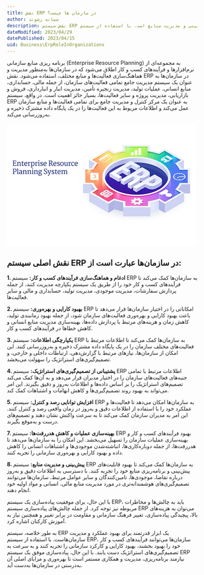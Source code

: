 ```yaml
---
title: نقش ERP در سازمان ها چیست؟
author: سمانه رشوند  
description: نقش سیستم ERP در سازمان‌ها شامل بهبود کارایی و کارکرد، کاهش هدررفت‌ها، بهبود فرآیندهای کسب و کار، بهبود تصمیم‌گیری‌های استراتژیک، افزایش هماهنگی و همکاری سازمانی، پیش‌بینی و مدیریت منابع است. با استفاده از سیستم ERP مناسب و بهینه، سازمان‌ها می‌توانند عملکرد خود را بهبود بخشند.
dateModified: 2023/04/29
datePublished: 2023/04/15
uid: Business\ErpRoleInOrganizations
---
```

برنامه ریزی منابع سازمانی (Enterprise Resource Planning) به مجموعه‌ای از نرم‌افزارها و فرآیندهای کسب و کار اطلاق می‌شود که در سازمان‌ها به‌منظور مدیریت و هماهنگ‌سازی فعالیت‌ها و منابع مختلف، استفاده می‌شود. نقش ERP در سازمان‌ها به عنوان یک سیستم مدیریت جامع تمامی فعالیت‌های سازمان، از جمله مالی، حسابداری، منابع انسانی، عملیات تولید، مدیریت زنجیره تأمین، مدیریت انبار و انبارداری، فروش و بازاریابی، مدیریت پروژه و سایر فعالیت‌ها، بسیار حائز اهمیت است. در واقع، سیستم ERP به عنوان یک مرکز کنترل و مدیریت جامع برای تمامی فعالیت‌ها و منابع سازمان عمل می‌کند و اطلاعات مربوط به این فعالیت‌ها را در یک پایگاه داده مشترک ذخیره و به‌روزرسانی می‌کند.

![نقش ERP در سازمان ها چیست؟](./Images/ErpRoleInOrganizations.webp)

## نقش اصلی سیستم ERP در سازمان‌ها عبارت است از:

**1. ادغام و هماهنگ‌سازی فرآیندهای کسب و کار:** سیستم ERP به سازمان‌ها کمک می‌کند تا فرآیندهای کسب و کار خود را از طریق یک سیستم یکپارچه مدیریت کنند، از جمله پردازش سفارشات، مدیریت موجودی، مدیریت تولید، حسابداری و مالی و سایر فعالیت‌ها.

**2. بهبود کارایی و بهره‌وری:** سیستم ERP امکاناتی را در اختیار سازمان‌ها قرار می‌دهد تا باعث بهبود کارایی و بهره‌وری فعالیت‌های سازمان شود، از جمله بهبود زمانبندی تولید، کاهش زمان و هزینه‌های مرتبط با پردازش داده‌ها، بهینه‌سازی مدیریت منابع انسانی و کاهش خطاها در فرآیندهای کسب و کار.

**3. یکپارچگی اطلاعات:** سیستم ERP به سازمان‌ها کمک می‌کند تا اطلاعات مرتبط با فعالیت‌های مختلف سازمان را در یک پایگاه داده مشترک ذخیره و به‌روزرسانی کنند. این امکان از سازمان‌ها، نیازهای مرتبط با گزارش‌دهی، ارتباطات داخلی و خارجی، و تصمیم‌گیری‌های استراتژیک را سهولت می‌بخشد.

**4. پشتیبانی از تصمیم‌گیری‌های استراتژیک:** سیستم ERP اطلاعات مرتبط با تمامی جنبه‌های فعالیت‌های سازمان را در اختیار مدیران قرار می‌دهد و به آن‌ها کمک می‌کند تصمیم‌های استراتژیک را بر اساس داده‌ها و اطلاعات به‌روز و دقیق بگیرند. این امر می‌تواند به بهبود روند تصمیم‌گیری‌ها و کاهش ابهامات و اشتباهات کمک کند.

**5. افزایش توانایی رصد و کنترل:** سیستم ERP به سازمان‌ها امکان می‌دهد تا فعالیت‌ها و عملکرد خود را با استفاده از اطلاعات دقیق و به‌روز در زمان واقعی رصد و کنترل کنند. این امر به مدیران سازمان کمک می‌کند تا به سرعت واکنش نشان دهند و تصمیم‌های درست و به‌موقع بگیرند.

**7. بهینه‌سازی عملیات و کاهش هدررفت‌ها:** سیستم ERP بهبود فرآیندهای کسب و کار و بهینه‌سازی عملیات سازمان را تسهیل می‌بخشد. این امکان را به سازمان‌ها می‌دهد تا هدررفت‌ها، از جمله دوباره‌کاری‌ها، انباشته‌شدن موجودی‌ها و اشتباهات انسانی را کاهش داده و بهبود کارایی و بهره‌وری سازمانی را تجربه کنند.

**8. پیش‌بینی و مدیریت منابع:** سیستم ERP به سازمان‌ها کمک می‌کند تا بهبود قابلیت‌های پیش‌بینی و برنامه‌ریزی منابع خود را تجربه کنند. با دسترسی به اطلاعات دقیق و به‌روز درباره تقاضا، موجودی‌ها، تامین‌کنندگان و سایر عوامل مرتبط، سازمان‌ها می‌توانند تصمیم‌گیری‌های هوشمندانه‌تری در مورد مدیریت منابع مالی، انسانی و مواد اولیه خود انجام دهند.


با این حال، برای موفقیت پیاده‌سازی یک سیستم ERP، باید به چالش‌ها و مخاطرات مربوطه نیز توجه کرد. از جمله چالش‌های پیاده‌سازی سیستم ERP می‌توان به هزینه‌های بالا، پیچیدگی پیاده‌سازی، تغییر فرهنگ سازمانی و مقاومت در برابر تغییر و همچنین نیاز به آموزش کارکنان اشاره کرد.

به طور خلاصه، سیستم ERP یک ابزار قدرتمند برای بهبود عملکرد و مدیریت سازمان‌هاست. با استفاده از سیستم ERP، سازمان‌ها می‌توانند فرآیندهای کسب و کار خود را بهبود بخشند، بهبود کارایی و کارکرد سازمانی را تجربه کنند و به سرعت به تصمیم‌گیری‌های استراتژیک دست یابند. با این حال، پیاده‌سازی موفق یک سیستم ERP نیازمند برنامه‌ریزی، مدیریت و همکاری مستمر است تا بهره‌وری و مزایای اصلی آن به‌درستی در سازمان‌ها به‌دست آید.


